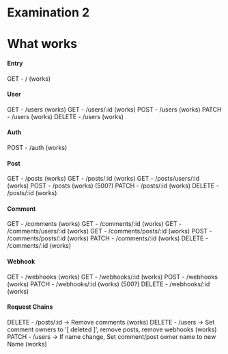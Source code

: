 # Examination 2

# What works

#### Entry
GET - / (works)

#### User
GET - /users (works)
GET - /users/:id (works)
POST - /users (works)
PATCH - /users (works)
DELETE - /users (works)

#### Auth
POST - /auth (works)

#### Post
GET - /posts (works)
GET - /posts/:id (works)
GET - /posts/users/:id (works)
POST - /posts (works) (500?)
PATCH - /posts/:id (works)
DELETE - /posts/:id (works)

#### Comment
GET - /comments (works)
GET - /comments/:id (works)
GET - /comments/users/:id (works)
GET - /comments/posts/:id (works)
POST - /comments/posts/:id (works)
PATCH - /comments/:id (works)
DELETE - /comments/:id (works)

#### Webhook
GET - /webhooks (works)
GET - /webhooks/:id (works)
POST - /webhooks (works)
PATCH - /webhooks/:id (works) (500?)
DELETE - /webhooks/:id (works)

#### Request Chains
DELETE - /posts/:id -> Remove comments (works)
DELETE - /users -> Set comment owners to '[ deleted ]', remove posts, remove webhooks (works)  
PATCH - /users -> If name change, Set comment/post owner name to new Name (works)